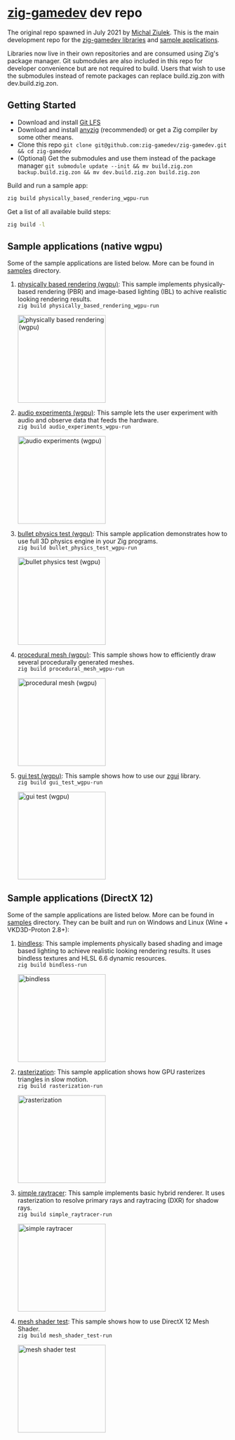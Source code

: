 # [zig-gamedev](https://github.com/zig-gamedev) dev repo

The original repo spawned in July 2021 by [Michal Ziulek](https://github.com/michal-z). This is the main development repo for the [zig-gamedev libraries](https://github.com/zig-gamedev#libraries) and [sample applications](#sample-applications-native-wgpu).

Libraries now live in their own repositories and are consumed using Zig's package manager. Git submodules are also included in this repo for developer convenience but are not required to build. Users that wish to use the submodules instead of remote packages can replace build.zig.zon with dev.build.zig.zon.

## Getting Started

- Download and install [Git LFS](https://git-lfs.com)
- Download and install [anyzig](https://github.com/marler8997/anyzig) (recommended) or get a Zig compiler by some other means.
- Clone this repo `git clone git@github.com:zig-gamedev/zig-gamedev.git && cd zig-gamedev`
- (Optional) Get the submodules and use them instead of the package manager `git submodule update --init && mv build.zig.zon backup.build.zig.zon && mv dev.build.zig.zon build.zig.zon`

Build and run a sample app:
```sh
zig build physically_based_rendering_wgpu-run
```

Get a list of all available build steps:
```sh
zig build -l
```

## Sample applications (native wgpu)

Some of the sample applications are listed below. More can be found in [samples](samples/) directory.

1. [physically based rendering (wgpu)](samples/physically_based_rendering_wgpu): This sample implements physically-based rendering (PBR) and image-based lighting (IBL) to achive realistic looking rendering results.<br />`zig build physically_based_rendering_wgpu-run`

   <a href="samples/physically_based_rendering_wgpu"><img src="samples/physically_based_rendering_wgpu/screenshot0.jpg" alt="physically based rendering (wgpu)" height="200"></a>

1. [audio experiments (wgpu)](samples/audio_experiments_wgpu): This sample lets the user experiment with audio and observe data that feeds the hardware.<br />`zig build audio_experiments_wgpu-run`

   <a href="samples/audio_experiments_wgpu"><img src="samples/audio_experiments_wgpu/screenshot.png" alt="audio experiments (wgpu)" height="200"></a>

1. [bullet physics test (wgpu)](samples/bullet_physics_test_wgpu): This sample application demonstrates how to use full 3D physics engine in your Zig programs.<br />`zig build bullet_physics_test_wgpu-run`

   <a href="samples/bullet_physics_test_wgpu"><img src="samples/bullet_physics_test_wgpu/screenshot.jpg" alt="bullet physics test (wgpu)" height="200"></a>

1. [procedural mesh (wgpu)](samples/procedural_mesh_wgpu): This sample shows how to efficiently draw several procedurally generated meshes.<br />`zig build procedural_mesh_wgpu-run`

   <a href="samples/procedural_mesh_wgpu"><img src="samples/procedural_mesh_wgpu/screenshot.png" alt="procedural mesh (wgpu)" height="200"></a>

1. [gui test (wgpu)](samples/gui_test_wgpu): This sample shows how to use our [zgui](libs/zgui) library.<br />`zig build gui_test_wgpu-run`

   <a href="samples/gui_test_wgpu"><img src="samples/gui_test_wgpu/screenshot.png" alt="gui test (wgpu)" height="200"></a>

## Sample applications (DirectX 12)

Some of the sample applications are listed below. More can be found in [samples](samples/) directory. They can be built and run on Windows and Linux (Wine + VKD3D-Proton 2.8+):

1. [bindless](samples/bindless): This sample implements physically based shading and image based lighting to achieve realistic looking rendering results. It uses bindless textures and HLSL 6.6 dynamic resources.<br />`zig build bindless-run`

   <a href="samples/bindless"><img src="samples/bindless/screenshot.png" alt="bindless" height="200"></a>

1. [rasterization](samples/rasterization): This sample application shows how GPU rasterizes triangles in slow motion.<br />`zig build rasterization-run`

   <a href="samples/rasterization"><img src="samples/rasterization/screenshot.png" alt="rasterization" height="200"></a>

1. [simple raytracer](samples/simple_raytracer): This sample implements basic hybrid renderer. It uses rasterization to resolve primary rays and raytracing (DXR) for shadow rays.<br />`zig build simple_raytracer-run`

   <a href="samples/simple_raytracer"><img src="samples/simple_raytracer/screenshot.png" alt="simple raytracer" height="200"></a>

1. [mesh shader test](samples/mesh_shader_test): This sample shows how to use DirectX 12 Mesh Shader.<br />`zig build mesh_shader_test-run`

   <a href="samples/mesh_shader_test"><img src="samples/mesh_shader_test/screenshot.png" alt="mesh shader test" height="200"></a>
